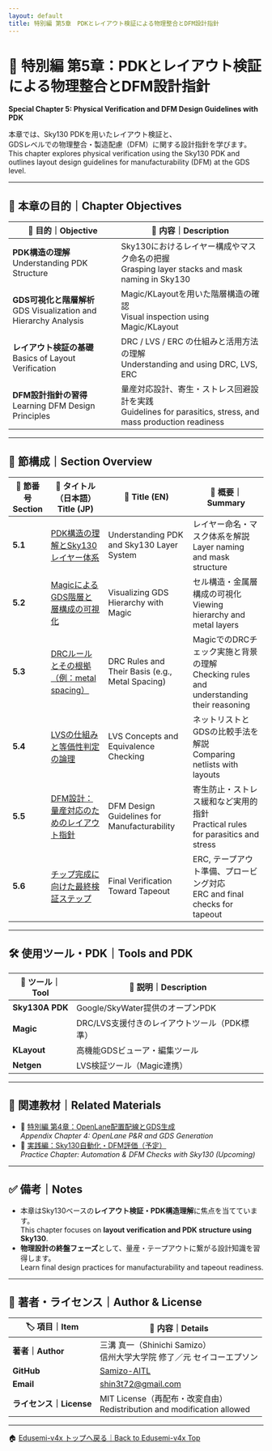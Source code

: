 ```yaml
---
layout: default
title: 特別編 第5章　PDKとレイアウト検証による物理整合とDFM設計指針 
---
```



# 🧬 特別編 第5章：PDKとレイアウト検証による物理整合とDFM設計指針  
**Special Chapter 5: Physical Verification and DFM Design Guidelines with PDK**

本章では、Sky130 PDKを用いたレイアウト検証と、  
GDSレベルでの物理整合・製造配慮（DFM）に関する設計指針を学びます。  
This chapter explores physical verification using the Sky130 PDK and outlines layout design guidelines for manufacturability (DFM) at the GDS level.

---

## 🎯 本章の目的｜Chapter Objectives

| 🎯 **目的｜Objective** | 📘 **内容｜Description** |
|------------------------|--------------------------|
| **PDK構造の理解**<br>Understanding PDK Structure | Sky130におけるレイヤー構成やマスク命名の把握<br>Grasping layer stacks and mask naming in Sky130 |
| **GDS可視化と階層解析**<br>GDS Visualization and Hierarchy Analysis | Magic/KLayoutを用いた階層構造の確認<br>Visual inspection using Magic/KLayout |
| **レイアウト検証の基礎**<br>Basics of Layout Verification | DRC / LVS / ERC の仕組みと活用方法の理解<br>Understanding and using DRC, LVS, ERC |
| **DFM設計指針の習得**<br>Learning DFM Design Principles | 量産対応設計、寄生・ストレス回避設計を実践<br>Guidelines for parasitics, stress, and mass production readiness |

---

## 📖 節構成｜Section Overview

| 🔢 **節番号**<br>**Section** | 📖 **タイトル（日本語）**<br>**Title (JP)** | 📘 **Title (EN)** | 📝 **概要｜Summary** |
|--------------------------|---------------------------------------------|--------------------|-------------------------|
| **5.1** | [PDK構造の理解とSky130レイヤー体系](docs/5_1_pdk_layers.md) | Understanding PDK and Sky130 Layer System | レイヤー命名・マスク体系を解説<br>Layer naming and mask structure |
| **5.2** | [MagicによるGDS階層と層構成の可視化](docs/5_2_magic_view.md) | Visualizing GDS Hierarchy with Magic | セル構造・金属層構成の可視化<br>Viewing hierarchy and metal layers |
| **5.3** | [DRCルールとその根拠（例：metal spacing）](docs/5_3_drc_rules.md) | DRC Rules and Their Basis (e.g., Metal Spacing) | MagicでのDRCチェック実施と背景の理解<br>Checking rules and understanding their reasoning |
| **5.4** | [LVSの仕組みと等価性判定の論理](docs/5_4_lvs_logic.md) | LVS Concepts and Equivalence Checking | ネットリストとGDSの比較手法を解説<br>Comparing netlists with layouts |
| **5.5** | [DFM設計：量産対応のためのレイアウト指針](docs/5_5_dfm_guidelines.md) | DFM Design Guidelines for Manufacturability | 寄生防止・ストレス緩和など実用的指針<br>Practical rules for parasitics and stress |
| **5.6** | [チップ完成に向けた最終検証ステップ](docs/5_6_final_verification.md) | Final Verification Toward Tapeout | ERC, テープアウト準備、プロービング対応<br>ERC and final checks for tapeout |

---

## 🛠️ 使用ツール・PDK｜Tools and PDK

| 🔧 **ツール｜Tool** | 📝 **説明｜Description** |
|-------------------|--------------------------|
| **Sky130A PDK** | Google/SkyWater提供のオープンPDK |
| **Magic** | DRC/LVS支援付きのレイアウトツール（PDK標準） |
| **KLayout** | 高機能GDSビューア・編集ツール |
| **Netgen** | LVS検証ツール（Magic連携） |

---

## 🔗 関連教材｜Related Materials

- 🔄 [特別編 第4章：OpenLane配置配線とGDS生成](../f_chapter4_openlane/README.md)  
  *Appendix Chapter 4: OpenLane P&R and GDS Generation*
- 🧪 [実践編：Sky130自動化・DFM評価（予定）](../p_chapter6_practice/README.md)  
  *Practice Chapter: Automation & DFM Checks with Sky130 (Upcoming)*

---

## ✅ 備考｜Notes

- 本章はSky130ベースの**レイアウト検証・PDK構造理解**に焦点を当てています。  
  This chapter focuses on **layout verification and PDK structure using Sky130**.
- **物理設計の終盤フェーズ**として、量産・テープアウトに繋がる設計知識を習得します。  
  Learn final design practices for manufacturability and tapeout readiness.

---

## 👤 著者・ライセンス｜Author & License

| 🏷️ **項目｜Item** | 📘 **内容｜Details** |
|------------------|-------------------------|
| **著者｜Author** | 三溝 真一（Shinichi Samizo）<br>信州大学大学院 修了／元 セイコーエプソン |
| **GitHub** | [Samizo-AITL](https://github.com/Samizo-AITL) |
| **Email** | [shin3t72@gmail.com](mailto:shin3t72@gmail.com) |
| **ライセンス｜License** | MIT License（再配布・改変自由）<br>Redistribution and modification allowed |

---

🏠 [Edusemi-v4x トップへ戻る｜Back to Edusemi-v4x Top](../README.md)
